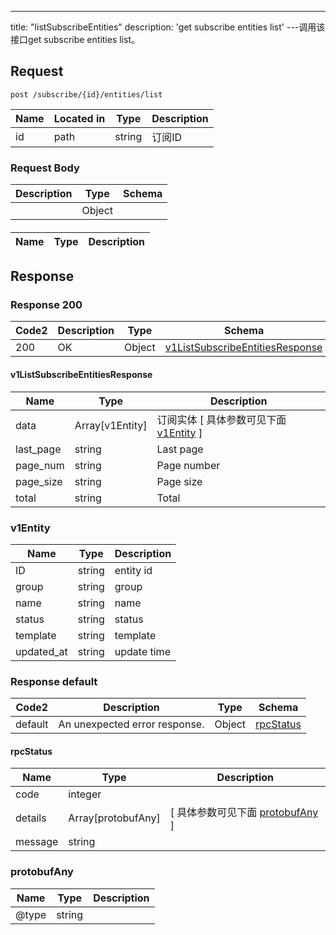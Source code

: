 ---
title: "listSubscribeEntities"
description: 'get subscribe entities list'
---调用该接口get subscribe entities list。



## Request


```
post /subscribe/{id}/entities/list
```

| Name | Located in | Type | Description | 
| ---- | ---------- | ----------- | ----------- | 
| id | path | string | 订阅ID |  

### Request Body 
| Description | Type | Schema |
| ----------- | ------ | ------ |
|  | Object | [](#) |

#### 

| Name | Type | Description | 
| ---- | ---- | ----------- |  



## Response

### Response  200 
| Code2 | Description | Type | Schema |
| ---- | ----------- | ------ | ------ |
| 200 | OK | Object | [v1ListSubscribeEntitiesResponse](#v1ListSubscribeEntitiesResponse) |

#### v1ListSubscribeEntitiesResponse

| Name | Type | Description | 
| ---- | ---- | ----------- |         
| data | Array[v1Entity] | 订阅实体 [ 具体参数可见下面 [v1Entity](#v1Entity) ] |       
| last_page | string | Last page |      
| page_num | string | Page number |      
| page_size | string | Page size |      
| total | string | Total |   

### v1Entity
| Name | Type | Description | 
| ---- | ---- | ----------- |     
| ID | string | entity id |      
| group | string | group |      
| name | string | name |      
| status | string | status |      
| template | string | template |      
| updated_at | string | update time |   



### Response  default 
| Code2 | Description | Type | Schema |
| ---- | ----------- | ------ | ------ |
| default | An unexpected error response. | Object | [rpcStatus](#rpcStatus) |

#### rpcStatus

| Name | Type | Description | 
| ---- | ---- | ----------- |     
| code | integer |  |          
| details | Array[protobufAny] |  [ 具体参数可见下面 [protobufAny](#protobufAny) ] |       
| message | string |  |   

### protobufAny
| Name | Type | Description | 
| ---- | ---- | ----------- |     
| @type | string |  |   



